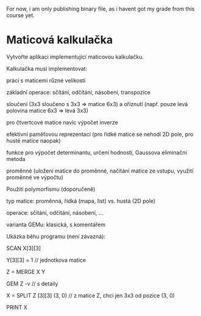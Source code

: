 For now, i am only publishing binary file, as i havent got my grade from this course yet.

# Maticová kalkulačka

Vytvořte aplikaci implementující maticovou kalkulačku.

Kalkulačka musí implementovat:

práci s maticemi různé velikosti

základní operace: sčítání, odčítání, násobení, transpozice

sloučení (3x3 sloučeno s 3x3 => matice 6x3) a oříznutí (např. pouze levá polovina matice 6x3 => levá 3x3)

pro čtvertcové matice navíc výpočet inverze

efektivní paměťovou reprezentaci (pro řídké matice se nehodí 2D pole, pro husté matice naopak)

funkce pro výpočet determinantu, určení hodnosti, Gaussova eliminační metoda

proměnné (uložení matice do proměnné, načítání matice ze vstupu, využití proměnné ve výpočtu)

Použití polymorfismu (doporučeně)

typ matice: proměnná, řídká (mapa, list) vs. hustá (2D pole)

operace: sčítání, odčítání, násobení, ...

varianta GEMu: klasická, s komentářem

Ukázka běhu programu (není závazná):

SCAN X[3][3]

Y[3][3] = 1 // jednotkova matice

Z = MERGE X Y

GEM Z -v // s detaily

X = SPLIT Z [3][3] (3, 0) // z matice Z, chci jen 3x3 od pozice (3, 0)

PRINT X
